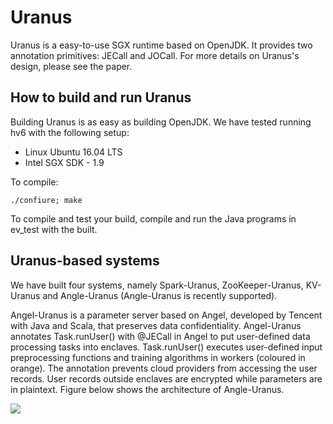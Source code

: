 # Uranus

Uranus is a easy-to-use SGX runtime based on OpenJDK. It provides
two annotation primitives: JECall and JOCall. For more details
on Uranus's design, please see the paper.

## How to build and run Uranus

Building Uranus is as easy as building OpenJDK. We have tested running hv6 with the following setup:

- Linux Ubuntu 16.04 LTS
- Intel SGX SDK - 1.9

To compile:

    ./confiure; make

To compile and test your build, compile and run the Java programs in ev_test with the built.

## Uranus-based systems
We have built four systems, namely Spark-Uranus, ZooKeeper-Uranus, KV-Uranus and Angle-Uranus (Angle-Uranus is recently supported).

Angel-Uranus is a parameter server based on Angel, developed by Tencent with Java and Scala, that preserves data confidentiality. Angel-Uranus annotates Task.runUser()  with @JECall in Angel to put user-defined data processing tasks into enclaves. Task.runUser() executes user-defined input preprocessing functions and training algorithms in workers (coloured in orange). The annotation prevents cloud providers from accessing the user records. User records outside enclaves are encrypted while parameters are in plaintext. Figure below shows the architecture of Angle-Uranus.

![][1]

[1]: img/angle_uranus.png
